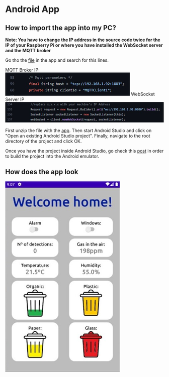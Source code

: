 # Android App

## How to import the app into my PC?

**Note: You have to change the IP address in the source code twice for the IP of your Raspberry Pi or where you have installed the WebSocket server and the MQTT broker**

Go tho the [file](./myIoTApp2/app/src/main/java/dte/masteriot/mdp/myiotapp2/MainActivity.java) in the app and search for this lines.

MQTT Broker IP:
![MQTTBrokerIP](../Docs/img/mqttBrokerIP.jpg)
WebSocket Server IP
![WebSocketServerIP](../Docs/img/WebSocketServerIP.jpg)

First unzip the file with the [app](./myIoTApp2.zip). Then start Android Studio and click on "Open an existing Android Studio project". Finally, navigate to the root directory of the project and click OK.

Once you have the project inside Android Studio, go check this [post](https://realm.io/building-android-app/) in order to build the project into the Android emulator.

## How does the app look

![My Image](../Docs/img/androidApp0.jpg)
